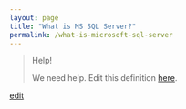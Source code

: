 ```yaml
---
layout: page
title: "What is MS SQL Server?"
permalink: /what-is-microsoft-sql-server
---
```


> Help! 
> 
> We need help. Edit this definition <a href="https://github.com/and-digital/tech-definitions/blog/master/definitions/data/microsoft-sql-server.md">here</a>.

<p class="edit-term"><a href="https://github.com/and-digital/tech-definitions/blog/master/definitions/data/microsoft-sql-server.md">edit</a></p>
